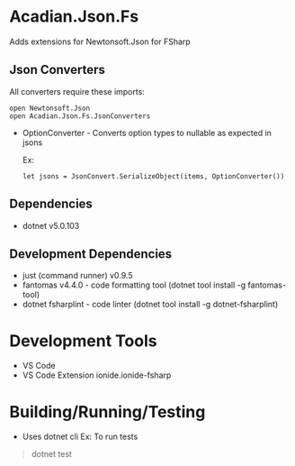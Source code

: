 # Acadian.Json.Fs

Adds extensions for Newtonsoft.Json for FSharp

## Json Converters

All converters require these imports:

```
open Newtonsoft.Json
open Acadian.Json.Fs.JsonConverters
```

- OptionConverter - Converts option types to nullable as expected in jsons

  Ex:
  ```
  let jsons = JsonConvert.SerializeObject(items, OptionConverter())
  ```

## Dependencies
- dotnet v5.0.103

## Development Dependencies
- just (command runner) v0.9.5
- fantomas v4.4.0 - code formatting tool (dotnet tool install -g fantomas-tool)
- dotnet fsharplint - code linter (dotnet tool install -g dotnet-fsharplint)

# Development Tools
- VS Code
- VS Code Extension ionide.ionide-fsharp

# Building/Running/Testing
- Uses dotnet cli
Ex: To run tests
> dotnet test

